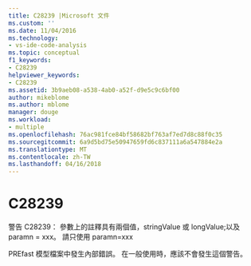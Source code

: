 ```yaml
---
title: C28239 |Microsoft 文件
ms.custom: ''
ms.date: 11/04/2016
ms.technology:
- vs-ide-code-analysis
ms.topic: conceptual
f1_keywords:
- C28239
helpviewer_keywords:
- C28239
ms.assetid: 3b9aeb08-a538-4ab0-a52f-d9e5c9c6bf00
author: mikeblome
ms.author: mblome
manager: douge
ms.workload:
- multiple
ms.openlocfilehash: 76ac981fce84bf58682bf763af7ed7d8c88f0c35
ms.sourcegitcommit: 6a9d5bd75e50947659fd6c837111a6a547884e2a
ms.translationtype: MT
ms.contentlocale: zh-TW
ms.lasthandoff: 04/16/2018
---
```

# <a name="c28239"></a>C28239
警告 C28239： 參數上的註釋具有兩個值，stringValue 或 longValue;以及 paramn = xxx。 請只使用 paramn=xxx  
  
 PREfast 模型檔案中發生內部錯誤。 在一般使用時，應該不會發生這個警告。